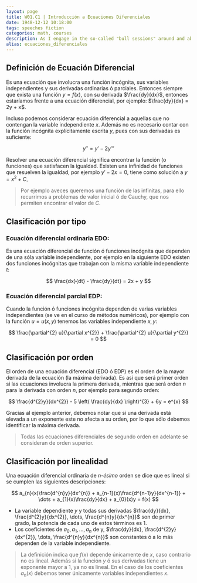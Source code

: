 ```yaml
---
layout: page
title: W01.C1 | Introducción a Ecuaciones Diferenciales
date: 1948-12-12 10:18:00
tags: speeches fiction
categories: math, courses
description: As I engage in the so-called "bull sessions" around and about the school, I too often find that most college men have a misconception of the purpose of education.
alias: ecuaciones_diferenciales
---
```


## Definición de Ecuación Diferencial
Es una ecuación que involucra una función incógnita, sus variables independientes y sus derivadas ordinarias ó parciales. Entonces siempre que exista una función $y = f(x)$, con su derivada $\frac{dy}{dx}$, entonces estaríamos frente a una ecuación diferencial, por ejemplo: $\frac{dy}{dx} = 2y + x$.

Incluso podemos considerar ecuación diferencial a aquellas que no contengan la variable independiente $x$. Además no es necesario contar con la función incógnita explícitamente escrita $y$, pues con sus derivadas es suficiente:

$$
y'' = y' - 2y'''
$$ 

Resolver una ecuación diferencial significa encontrar la función (o funciones) que satisfacen la igualdad. Existen una infinidad de funciones que resuelven la igualdad, por ejemplo $y' - 2x = 0$, tiene como solución a $y = x^{2} + C$.

> Por ejemplo aveces queremos una función de las infinitas, para ello recurrimos a problemas de valor inicial ó de Cauchy, que nos permiten encontrar el valor de $C$.

## Clasificación por tipo
### Ecuación diferencial ordinaria EDO:
Es una ecuación diferencial de función ó funciones incógnita que dependen de una sóla variable independiente, por ejemplo en la siguiente EDO existen dos funciones incógnitas que trabajan con la misma variable independiente $t$:

$$
\frac{dx}{dt} - \frac{dy}{dt} = 2x + y
$$

### Ecuación diferencial parcial EDP:
Cuando la función ó funciones incógnita dependen de varias variables independientes (se ve en el curso de métodos numéricos), por ejemplo con la función $u = u(x, y)$ tenemos las variables independiente $x, y$:

$$
\frac{\partial^{2} u}{\partial x^{2}} + \frac{\partial^{2} u}{\partial y^{2}} = 0
$$


## Clasificación por orden
El orden de una ecuación diferencial (EDO ó EDP) es el orden de la mayor derivada de la ecuación (la máxima derivada). Es así que será primer orden si las ecuaciones involucra la primera derivada, mientras que será orden $n$ para la derivada con orden $n$, por ejemplo para segundo orden:

$$
\frac{d^{2}y}{dx^{2}} - 5 \left( \frac{dy}{dx} \right)^{3} + 6y = e^{x}
$$

Gracias al ejemplo anterior, debemos notar que si una derivada está elevada a un exponente este no afecta a su orden, por lo que sólo debemos identificar la máxima derivada.

> Todas las ecuaciones diferenciales de segundo orden en adelante se consideran de orden superior.


## Clasificación por linealidad
Una ecuación diferencial ordinaria de *n-ésimo* orden se dice que es lineal si se cumplen las siguientes descripciones:

$$
a_{n}(x)\frac{d^{n}y}{dx^{n}} + a_{n-1}(x)\frac{d^{n-1}y}{dx^{n-1}} + \dots + a_{1}(x)\frac{dy}{dx} + a_{0}(x)y = f(x)
$$

- La variable dependiente $y$ y todas sus derivadas $\frac{dy}{dx}, \frac{d^{2}y}{dx^{2}}, \dots, \frac{d^{n}y}{dx^{n}}$ son de primer grado, la potencia de cada uno de estos términos es 1.
- Los coeficientes de $a_{0}, a_{1}, \dots, a_{n}$ de y, $\frac{dy}{dx}, \frac{d^{2}y}{dx^{2}}, \dots, \frac{d^{n}y}{dx^{n}}$ son constantes ó a lo más dependen de la variable independiente. 

> La definición indica que $f(x)$ depende únicamente de $x$, caso contrario no es lineal. Además si la función $y$ ó sus derivadas tiene un exponente mayor a 1, ya no es lineal. En el caso de los coeficientes $a_{n}(x)$ debemos tener únicamente variables independientes $x$.